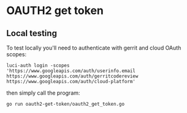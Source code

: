 # OAUTH2 get token

## Local testing

To test locally you'll need to authenticate with gerrit and cloud OAuth scopes:

```shell
luci-auth login -scopes 'https://www.googleapis.com/auth/userinfo.email https://www.googleapis.com/auth/gerritcodereview https://www.googleapis.com/auth/cloud-platform'
```

then simply call the program:

```shell
go run oauth2-get-token/oauth2_get_token.go
```
